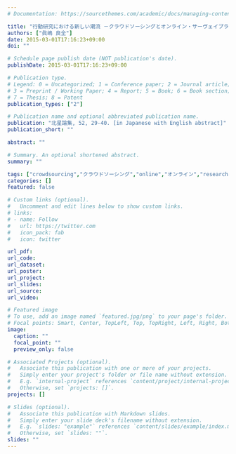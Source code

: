 ```yaml
---
# Documentation: https://sourcethemes.com/academic/docs/managing-content/

title: "行動研究における新しい潮流 －クラウドソーシングとオンライン・サーヴェイプラットフォームの連携－"
authors: ["眞嶋 良全"]
date: 2015-03-01T17:16:23+09:00
doi: ""

# Schedule page publish date (NOT publication's date).
publishDate: 2015-03-01T17:16:23+09:00

# Publication type.
# Legend: 0 = Uncategorized; 1 = Conference paper; 2 = Journal article;
# 3 = Preprint / Working Paper; 4 = Report; 5 = Book; 6 = Book section;
# 7 = Thesis; 8 = Patent
publication_types: ["2"]

# Publication name and optional abbreviated publication name.
publication: "北星論集, 52, 29-40. [in Japanese with English abstract]"
publication_short: ""

abstract: ""

# Summary. An optional shortened abstract.
summary: ""

tags: ["crowdsourcing","クラウドソーシング","online","オンライン","research","研究"]
categories: []
featured: false

# Custom links (optional).
#   Uncomment and edit lines below to show custom links.
# links:
# - name: Follow
#   url: https://twitter.com
#   icon_pack: fab
#   icon: twitter

url_pdf:
url_code:
url_dataset:
url_poster:
url_project:
url_slides:
url_source:
url_video:

# Featured image
# To use, add an image named `featured.jpg/png` to your page's folder. 
# Focal points: Smart, Center, TopLeft, Top, TopRight, Left, Right, BottomLeft, Bottom, BottomRight.
image:
  caption: ""
  focal_point: ""
  preview_only: false

# Associated Projects (optional).
#   Associate this publication with one or more of your projects.
#   Simply enter your project's folder or file name without extension.
#   E.g. `internal-project` references `content/project/internal-project/index.md`.
#   Otherwise, set `projects: []`.
projects: []

# Slides (optional).
#   Associate this publication with Markdown slides.
#   Simply enter your slide deck's filename without extension.
#   E.g. `slides: "example"` references `content/slides/example/index.md`.
#   Otherwise, set `slides: ""`.
slides: ""
---
```

